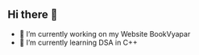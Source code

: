 ## Hi there 👋

- 🔭 I’m currently working on my Website BookVyapar
- 🌱 I’m currently learning DSA in C++


